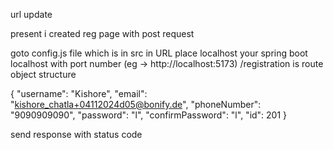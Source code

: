 url update 

present i created reg page with post request

goto config.js file which is in src in URL place localhost your spring boot localhost with port number (eg -> http://localhost:5173)
/registration  is route 
object structure 

{
  "username": "Kishore",
  "email": "kishore_chatla+04112024d05@bonify.de",
  "phoneNumber": "9090909090",
  "password": "l",
  "confirmPassword": "l",
  "id": 201
}

send response  with status code 
